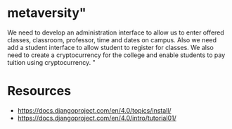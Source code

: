 # metaversity" 

We need to develop an administration interface to allow us to enter offered classes, classroom, professor, time and dates on campus. Also we need add a student interface to allow student to register for classes. We also need to create a cryptocurrency for the college and enable students to pay tuition using cryptocurrency. "

# Resources

* https://docs.djangoproject.com/en/4.0/topics/install/
* https://docs.djangoproject.com/en/4.0/intro/tutorial01/